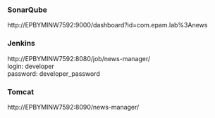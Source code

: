 ### SonarQube
http://EPBYMINW7592:9000/dashboard?id=com.epam.lab%3Anews  
### Jenkins
http://EPBYMINW7592:8080/job/news-manager/  
login: developer  
password: developer_password  
### Tomcat
http://EPBYMINW7592:8090/news-manager/